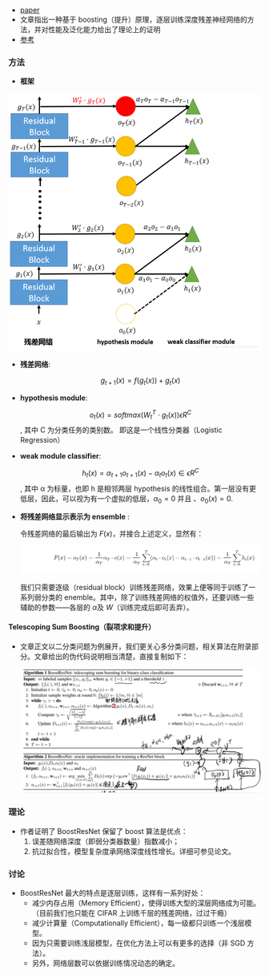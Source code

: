 * [paper](paper/30.107-18-Learning-Deep-ResNet-Blocks-Sequentially-using-Boosting-Theory.pdf)
* 文章指出一种基于 boosting（提升）原理，逐层训练深度残差神经网络的方法，并对性能及泛化能力给出了理论上的证明
* [参考](https://blog.csdn.net/JackyTintin/article/details/73351199)

### 方法

* **框架**

![框架](readme/30.107-框架.png)

* **残差网络**: 

  $$g_{t+1}(x)=f(g_{t}(x))+g_{t}(x)$$

* **hypothesis module**:  

  $$o_{t}(x)=softmax(W_{t}^{T}\cdot g_{t}(x))\epsilon R^{C}$$, 其中 C 为分类任务的类别数。 即这是一个线性分类器（Logistic Regression）

* **weak module classifier**: 

  $$h_{t}(x)=α_{t+1}o_{t+1}(x)−α_{t}o_{t}(x)∈\epsilon R^{C}$$, 其中 α 为标量，也即 h 是相邻两层 hypothesis 的线性组合。第一层没有更低层，因此，可以视为有一个虚拟的低层，$α_{0}=0$ 并且 、$o_{0}(x)=0$.

* **将残差网络显示表示为 ensemble** :

  令残差网络的最后输出为 $F(x)$，并接合上述定义，显然有： 

  ![1544324720468](readme/30.107-集成公式.png)

  我们只需要逐级（residual block）训练残差网络，效果上便等同于训练了一系列弱分类的 enemble。其中，除了训练残差网络的权值外，还要训练一些辅助的参数——各层的 $α$及 $W$（训练完成后即可丢弃）。

#### Telescoping Sum Boosting（裂项求和提升）

* 文章正文以二分类问题为例展开，我们更关心多分类问题，相关算法在附录部分。文章给出的伪代码说明相当清楚，直接复制如下：

  ![1544345170642](readme/30.107-算法.png)

### 理论

* 作者证明了 BoostResNet 保留了 boost 算法是优点：
  1. 误差随网络深度（即弱分类器数量）指数减小；
  2. 抗过拟合性，模型复杂度承网络深度线性增长。详细可参见论文。

### 讨论

* BoostResNet 最大的特点是逐层训练，这样有一系列好处：
  * 减少内存占用（Memory Efficient），使得训练大型的深层网络成为可能。（目前我们也只能在 CIFAR 上训练千层的残差网络，过过干瘾）
  * 减少计算量（Computationally Efficient），每一级都只训练一个浅层模型。
  * 因为只需要训练浅层模型，在优化方法上可以有更多的选择（非 SGD 方法）。
  * 另外，网络层数可以依据训练情况动态的确定。





